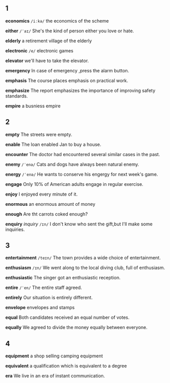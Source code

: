 ## 1
**economics** 
`/iːkə/`
the economics of the scheme

**either** 
`/ˈaɪ/`
She's the kind of person either you love or hate.

**elderly** 
a retirement  village of the elderly

**electronic** 
`/e/`
electronic games

**elevator** 
we'll have to take the elevator.



**emergency** 
In case of emergency ,press the alarm button.

**emphasis** 
The course places emphasis on practical work.

**emphasize** 
The report emphasizes the importance of improving safety standards.

**empire** 
a busniess empire

## 2
**empty** 
The streets were empty.

**enable** 
The loan enabled Jan to buy a house.

**encounter** 
The doctor had encountered several similar cases in the past.

**enemy** 
`/ˈenə/`
Cats and dogs have always been natural enemy.

**energy**
`/ˈenə/`
He wants to conserve his engergy for next week's game.

**engage** 
Only 10% of American adults engage in regular exercise.

**enjoy** 
I enjoyed every minute of it.

**enormous** 
an enormous amount of money

**enough**
Are tht carrots coked enough?

**enquiry** 
*inquiry*
`/ɪn/`
I don't know who sent the gift,but I'll make some inquiries.

## 3
**entertainment** 
`/teɪn/`
The town provides a wide choice of entertainment.

**enthusiasm**
`/ɪn/` 
We went along to the local diving club, full of enthusiasm.

**enthusiastic** 
The singer got an enthusiastic reception.

**entire** 
`/ˈen/`
The entire staff agreed.

**entirely** 
Our situation is entirely different.





**envelope** 
envelopes and stamps

**equal**
Both candidates received  an equal number of votes.

**equally**
We agreed to divide the money equally between everyone.

## 4 
**equipment** 
a shop selling camping equipment

**equivalent** 
a qualification which is equivalent to a degree

**era** 
We live in an era of instant communication.
